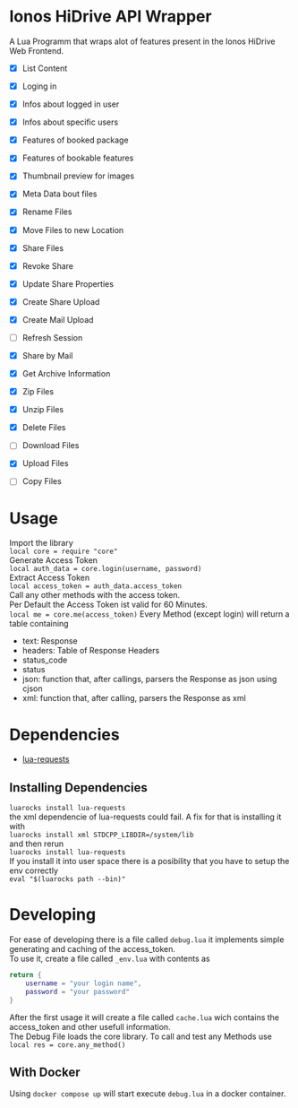 # Ionos HiDrive API Wrapper
A Lua Programm that wraps alot of features present in the Ionos HiDrive Web Frontend.

- [X] List Content
- [X] Loging in
- [X] Infos about logged in user
- [X] Infos about specific users
- [X] Features of booked package
- [X] Features of bookable features
- [X] Thumbnail preview for images
- [X] Meta Data bout files
- [X] Rename Files
- [X] Move Files to new Location
- [X] Share Files
- [X] Revoke Share
- [X] Update Share Properties
- [X] Create Share Upload
- [X] Create Mail Upload
- [ ] Refresh Session
- [X] Share by Mail
- [X] Get Archive Information
- [X] Zip Files
- [X] Unzip Files
- [X] Delete Files
- [ ] Download Files
- [X] Upload Files
- [ ] Copy Files


# Usage
Import the library  
` local core = require "core" `  
Generate Access Token  
` local auth_data = core.login(username, password) `  
Extract Access Token  
` local access_token = auth_data.access_token `  
Call any other methods with the access token.  
Per Default the Access Token ist valid for 60 Minutes.  
` local me = core.me(access_token) `
Every Method (except login) will return a table containing
- text: Response
- headers: Table of Response Headers
- status_code
- status
- json: function that, after callings, parsers the Response as json using cjson
- xml: function that, after calling, parsers the Response as xml

# Dependencies
- [lua-requests](https://github.com/JakobGreen/lua-requests)

## Installing Dependencies
`luarocks install lua-requests`  
the xml dependencie of lua-requests could fail. A fix for that is installing it with  
`luarocks install xml STDCPP_LIBDIR=/system/lib`  
and then rerun  
`luarocks install lua-requests`  
If you install it into user space there is a posibility that you have to setup the env correctly  
`eval "$(luarocks path --bin)"`  

# Developing
For ease of developing there is a file called `debug.lua` it
implements simple generating and caching of the access_token.  
To use it, create a file called `_env.lua` with contents as 
```lua 
return {
    username = "your login name",
    password = "your password"
}
```
After the first usage it will create a file called `cache.lua` wich contains the access_token and other usefull information.  
The Debug File loads the core library. To call and test any Methods use `local res = core.any_method()`  

## With Docker
Using `docker compose up` will start execute `debug.lua` in a docker container.


